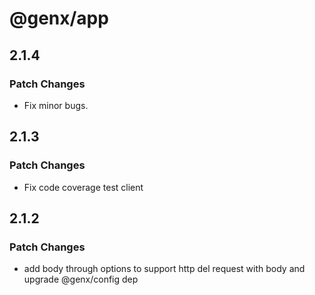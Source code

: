 # @genx/app

## 2.1.4

### Patch Changes

- Fix minor bugs.

## 2.1.3

### Patch Changes

- Fix code coverage test client

## 2.1.2

### Patch Changes

- add body through options to support http del request with body and upgrade @genx/config dep
